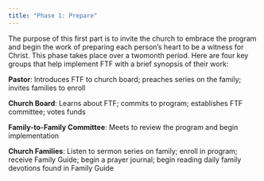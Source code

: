 ```yaml
---
title: "Phase 1: Prepare"
---
```


The purpose of this first part is to invite the church to embrace the program and begin the work of preparing each person’s heart to be a witness for Christ. This phase takes place over a twomonth period. Here are four key groups that help implement FTF with a brief synopsis of their work:

**Pastor**: Introduces FTF to church board; preaches series on the family; invites families to enroll

**Church Board**: Learns about FTF; commits to program; establishes FTF committee; votes funds

**Family-to-Family Committee**: Meets to review the program and begin implementation

**Church Families**: Listen to sermon series on family; enroll in program; receive Family Guide; begin a prayer journal; begin reading daily family devotions found in Family Guide